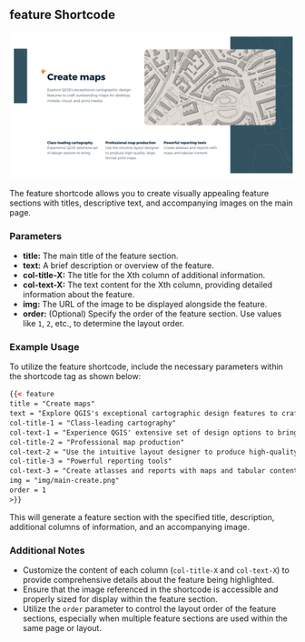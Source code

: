 ## feature Shortcode

![feature.png](img/feature.png)

The feature shortcode allows you to create visually appealing feature sections with titles, descriptive text, and accompanying images on the main page. 


### Parameters

- **title:** The main title of the feature section.
- **text:** A brief description or overview of the feature.
- **col-title-X:** The title for the Xth column of additional information.
- **col-text-X:** The text content for the Xth column, providing detailed information about the feature.
- **img:** The URL of the image to be displayed alongside the feature.
- **order:** (Optional) Specify the order of the feature section. Use values like `1`, `2`, etc., to determine the layout order.

### Example Usage

To utilize the feature shortcode, include the necessary parameters within the shortcode tag as shown below:

```html
{{< feature
title = "Create maps"
text = "Explore QGIS's exceptional cartographic design features to craft outstanding maps for desktop, mobile, cloud, and print media"
col-title-1 = "Class-leading cartography"
col-text-1 = "Experience QGIS' extensive set of design options to bring"
col-title-2 = "Professional map production"
col-text-2 = "Use the intuitive layout designer to produce high-quality, large-format print maps."
col-title-3 = "Powerful reporting tools"
col-text-3 = "Create atlasses and reports with maps and tabular content."
img = "img/main-create.png"
order = 1
>}}
```

This will generate a feature section with the specified title, description, additional columns of information, and an accompanying image.

### Additional Notes

- Customize the content of each column (`col-title-X` and `col-text-X`) to provide comprehensive details about the feature being highlighted.
- Ensure that the image referenced in the shortcode is accessible and properly sized for display within the feature section.
- Utilize the `order` parameter to control the layout order of the feature sections, especially when multiple feature sections are used within the same page or layout.